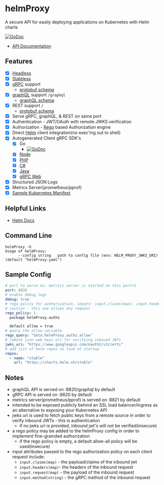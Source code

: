 # helmProxy

A secure API for easily deploying applications on Kubernetes with Helm charts

[![GoDoc](https://godoc.org/github.com/autom8ter/helmProxy?status.svg)](https://godoc.org/github.com/autom8ter/helmProxy/helmProxy-client-go)

- [API Documentation](https://autom8ter.github.io/helmProxy/)
                                        
## Features
- [x] [Headless](https://en.wikipedia.org/wiki/Headless_software)
- [x] [Stateless](https://nordicapis.com/defining-stateful-vs-stateless-web-services/)
- [x] [gRPC](https://grpc.io/) support
    - [protobuf schema](schema.proto)
- [x] [graphQL](https://graphql.org/) support `/graphql`
    - [graphQL schema](schema.graphql)
- [x] REST support `/`
    - [protobuf schema](schema.proto)
- [x] Serve gRPC, graphQL, & REST on same port
- [x] Authentication - JWT/OAuth with remote JWKS verification
- [x] Authorization - [Rego](https://www.openpolicyagent.org/docs/latest/policy-language/) based Authorization engine
- [x] Direct [Helm](https://helm.sh/) client integration(no exec'ing out to shell)
- [x] Autogenerated Client gRPC SDK's
    - [x] Go
        - [![GoDoc](https://godoc.org/github.com/autom8ter/helmProxy?status.svg)](https://godoc.org/github.com/autom8ter/helmProxy/helmProxy-client-go)
    - [x] [Node](./gen/grpc/node)
    - [x] [PHP](./gen/grpc/php)
    - [x] [C#](./gen/grpc/csharp)
    - [x] [Java](./gen/grpc/java)
    - [x] [gRPC Web](./gen/grpc/web)

- [x] Structured JSON Logs
- [x] Metrics Server(prometheus/pprof)
- [x] [Sample Kubernetes Manifest](k8s.yaml)
    
## Helpful Links
- [Helm Docs](https://helm.sh/docs/)

## Command Line

```
helmProxy -h
Usage of helmProxy:
      --config string   path to config file (env: HELM_PROXY_JWKS_URI) (default "helmProxy.yaml")
```

## Sample Config


```yaml
# port to serve on. metrics server is started on this port+1
port: 8820
# enable debug logs
debug: true
# rego policy for authorization. inputs: input.claims(map), input.headers(map), input.request(map), input.method(string)
# caution - this one allows any request
rego_policy: |-
  package helmProxy.authz

  default allow = true
# query the allow variable
rego_query: "data.helmProxy.authz.allow"
# remote json web keys uri for verifying inbound JWTs
jwks_uri: "https://www.googleapis.com/oauth2/v3/certs"
# add list of helm repos to load at startup
repos:
  - name: "stable"
    url: "https://charts.helm.sh/stable"
```

## Notes

- graphQL API is served on :8820/graphql by default
- gRPC API is served on :8820 by default
- metrics server(prometheus/pprof) is served on :8821 by default
- intended to be exposed publicly behind an SSL load balancer/ingress as an alternative to exposing your Kubernetes API
- jwks uri is used to fetch public keys from a remote source in order to verify inbound JWTs - this is authentication
    - if no jwks uri is provided, inbound jwt's will not be verified(insecure)
- a rego policy may be added to the helmProxy config in order to implement fine-grainded authorization
    - if the rego policy is empty, a default allow-all policy will be used(insecure)
- input attributes passed to the rego authorization policy on each client request include: 
    - `input.claims(map)` - the payload/claims of the inbound jwt
    - `input.headers(map)`- the headers of the inbound request
    - `input.request(map)` - the payload of the inbound request
    - `input.method(string)` - the gRPC method of the inbound request
      
